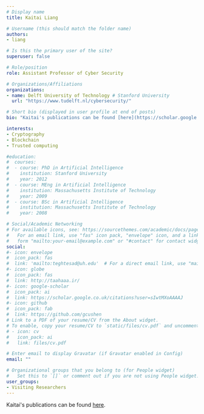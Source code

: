 ```yaml
---
# Display name
title: Kaitai Liang

# Username (this should match the folder name)
authors:
- liang

# Is this the primary user of the site?
superuser: false

# Role/position
role: Assistant Professor of Cyber Security

# Organizations/Affiliations
organizations:
- name: Delft University of Technology # Stanford University
  url: "https://www.tudelft.nl/cybersecurity/"

# Short bio (displayed in user profile at end of posts)
bio: "Kaitai's publications can be found [here](https://scholar.google.com/citations?user=_qHKRH4AAAAJ&hl)." # My research interests include distributed robotics, mobile computing and programmable matter.

interests:
- Cryptography
- Blockchain
- Trusted computing

#education:
#  courses:
#  - course: PhD in Artificial Intelligence
#    institution: Stanford University
#    year: 2012
#  - course: MEng in Artificial Intelligence
#    institution: Massachusetts Institute of Technology
#    year: 2009
#  - course: BSc in Artificial Intelligence
#    institution: Massachusetts Institute of Technology
#    year: 2008

# Social/Academic Networking
# For available icons, see: https://sourcethemes.com/academic/docs/page-builder/#icons
#   For an email link, use "fas" icon pack, "envelope" icon, and a link in the
#   form "mailto:your-email@example.com" or "#contact" for contact widget.
social:
#- icon: envelope
#  icon_pack: fas
#  link: 'mailto:teghtesad@uh.edu'  # For a direct email link, use "mailto:test@example.org".
#- icon: globe
#  icon_pack: fas
#  link: http://taahaaa.ir/
#- icon: google-scholar
#  icon_pack: ai
#  link: https://scholar.google.co.uk/citations?user=sIwtMXoAAAAJ
#- icon: github
#  icon_pack: fab
#  link: https://github.com/gcushen
# Link to a PDF of your resume/CV from the About widget.
# To enable, copy your resume/CV to `static/files/cv.pdf` and uncomment the lines below.
# - icon: cv
#   icon_pack: ai
#   link: files/cv.pdf

# Enter email to display Gravatar (if Gravatar enabled in Config)
email: ""

# Organizational groups that you belong to (for People widget)
#   Set this to `[]` or comment out if you are not using People widget.
user_groups:
- Visiting Researchers
---
```

Kaitai's publications can be found [here](https://scholar.google.com/citations?user=_qHKRH4AAAAJ&hl).
